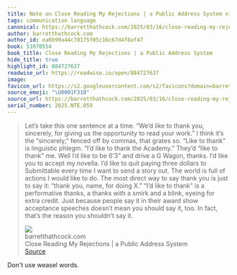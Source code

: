 ```yaml
---
title: Note on Close Reading My Rejections | a Public Address System via barretthathcock.com
tags: communication language
canonical: https://barretthathcock.com/2025/03/16/close-reading-my-rejections/
author: barretthathcock.com
author_id: ea6b99a44c70175f05c16c67d4f8af47
book: 51070554
book_title: Close Reading My Rejections | a Public Address System
hide_title: true
highlight_id: 884727637
readwise_url: https://readwise.io/open/884727637
image:
favicon_url: https://s2.googleusercontent.com/s2/favicons?domain=barretthathcock.com
source_emoji: "\U0001F310"
source_url: https://barretthathcock.com/2025/03/16/close-reading-my-rejections/#:~:text=Let%E2%80%99s%20take%20this,shouldn%E2%80%99t%20say%20it.
serial_number: 2025.NTE.059
---
```

> Let’s take this one sentence at a time. “We’d like to thank you, sincerely, for giving us the opportunity to read your work.” I think it’s the “sincerely,” fenced off by commas, that grates so. “Like to thank” is linguistic phlegm. “I’d like to thank the Academy.” They’d “like to thank” me. Well I’d like to be 6’3” and drive a G Wagon, thanks. I’d like you to accept my novella. I’d like to quit paying three dollars to Submittable every time I want to send a story out. The world is full of actions I would like to do. The most direct way to say thank you is just to say it: “thank you, name, for doing X.” “I’d like to thank” is a performative thanks, a thanks with a smirk and a blink, eyeing for extra credit. Just because people say it in their award show acceptance speeches doesn’t mean you should say it, too. In fact, that’s the reason you shouldn’t say it.
> <div class="quoteback-footer"><div class="quoteback-avatar"><img class="mini-favicon" src="https://s2.googleusercontent.com/s2/favicons?domain=barretthathcock.com"></div><div class="quoteback-metadata"><div class="metadata-inner"><span style="display:none">FROM:</span><div aria-label="barretthathcock.com" class="quoteback-author"> barretthathcock.com</div><div aria-label="Close Reading My Rejections | a Public Address System" class="quoteback-title"> Close Reading My Rejections | a Public Address System</div></div></div><div class="quoteback-backlink"><a target="_blank" aria-label="go to the full text of this quotation" rel="noopener" href="https://barretthathcock.com/2025/03/16/close-reading-my-rejections/#:~:text=Let%E2%80%99s%20take%20this,shouldn%E2%80%99t%20say%20it." class="quoteback-arrow"> Source</a></div></div>

Don't use weasel words.